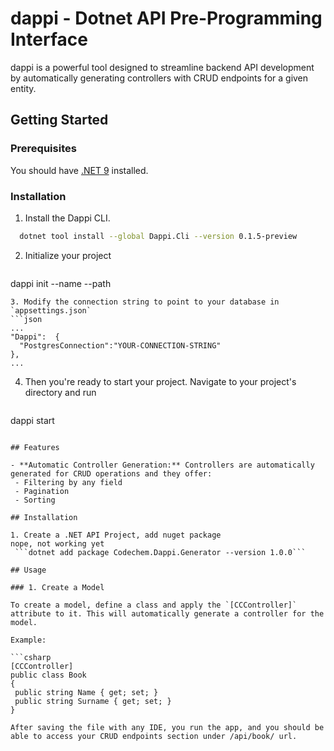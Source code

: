 # dappi - Dotnet API Pre-Programming Interface

dappi is a powerful tool designed to streamline backend API development by automatically generating controllers with CRUD endpoints for a given entity.

## Getting Started

### Prerequisites

You should have [.NET 9](https://dotnet.microsoft.com/en-us/download/dotnet/9.0)  installed. 

### Installation

1. Install the Dappi CLI.
```sh
  dotnet tool install --global Dappi.Cli --version 0.1.5-preview
```
2. Initialize your project
   ```sh
dappi init --name <PROJECT-NAME> --path <OUTPUT-DIRECTORY>
   ```
3. Modify the connection string to point to your database in `appsettings.json`
```json
 ...
  "Dappi":  {  
     "PostgresConnection":"YOUR-CONNECTION-STRING"
  },
  ...
   ```
4. Then you're ready to start your project. Navigate to your project's directory and run
   ```sh
dappi start
   ```

## Features

- **Automatic Controller Generation:** Controllers are automatically generated for CRUD operations and they offer:
    - Filtering by any field
    - Pagination
    - Sorting

## Installation

1. Create a .NET API Project, add nuget package
nope, not working yet
    ```dotnet add package Codechem.Dappi.Generator --version 1.0.0```

## Usage

### 1. Create a Model

To create a model, define a class and apply the `[CCController]` attribute to it. This will automatically generate a controller for the model.

Example:

```csharp
[CCController]
public class Book
{
    public string Name { get; set; }
    public string Surname { get; set; }
}

After saving the file with any IDE, you run the app, and you should be able to access your CRUD endpoints section under /api/book/ url.
